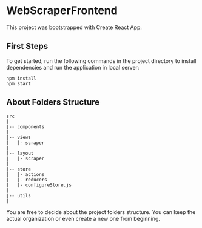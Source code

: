 # WebScraperFrontend
This project was bootstrapped with Create React App.

## First Steps
To get started, run the following commands in the project directory to install dependencies and run the application in local server:
```
npm install
npm start
```

## About Folders Structure
```
src
|
|-- components
|
|-- views
|   |- scraper
|
|-- layout
|   |- scraper
|
|-- store
|   |- actions
|   |- reducers
|   |- configureStore.js
|    
|-- utils
|
```
You are free to decide about the project folders structure. You can keep the actual organization or even create a new one from beginning.
